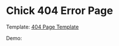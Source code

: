 # Chick 404 Error Page

Template: [404 Page Template](https://www.uplabs.com/posts/404-error-bc25e007-d4a4-4d77-b43e-4e92d8ae144a)

Demo: 
